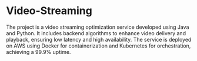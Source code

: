 # Video-Streaming
The project is a video streaming optimization service developed using Java and Python. It includes backend algorithms to enhance video delivery and playback, ensuring low latency and high availability. The service is deployed on AWS using Docker for containerization and Kubernetes for orchestration, achieving a 99.9% uptime.
